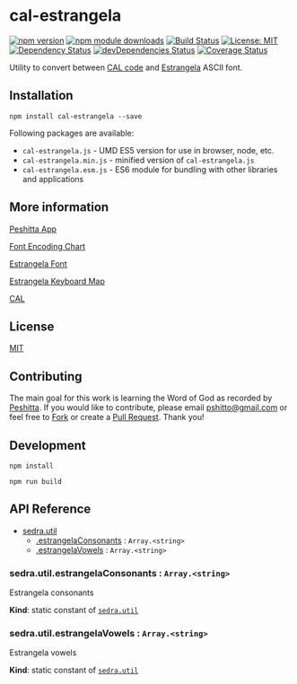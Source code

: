 # cal-estrangela

[![npm version](https://badge.fury.io/js/cal-estrangela.svg)](https://badge.fury.io/js/cal-estrangela)
[![npm module downloads](http://img.shields.io/npm/dt/cal-estrangela.svg)](https://www.npmjs.org/package/cal-estrangela)
[![Build Status](https://travis-ci.org/peshitta/cal-estrangela.svg?branch=master)](https://travis-ci.org/peshitta/cal-estrangela)
[![License: MIT](https://img.shields.io/badge/License-MIT-yellow.svg)](https://github.com/peshitta/cal-estrangela/blob/master/LICENSE)
[![Dependency Status](https://david-dm.org/peshitta/cal-estrangela.svg)](https://david-dm.org/peshitta/cal-estrangela)
[![devDependencies Status](https://david-dm.org/peshitta/cal-estrangela/dev-status.svg)](https://david-dm.org/peshitta/cal-estrangela?type=dev)
[![Coverage Status](https://coveralls.io/repos/github/peshitta/cal-estrangela/badge.svg?branch=master)](https://coveralls.io/github/peshitta/cal-estrangela?branch=master)

Utility to convert between
[CAL code](http://cal1.cn.huc.edu/searching/fullbrowser.html) and
[Estrangela](http://www.peshitta.org/initial/standard.html) ASCII font.

## Installation

```
npm install cal-estrangela --save
```

Following packages are available:
* `cal-estrangela.js` - UMD ES5 version for use in browser, node, etc.
* `cal-estrangela.min.js` - minified version of `cal-estrangela.js`
* `cal-estrangela.esm.js` - ES6 module for bundling with other libraries and
applications

## More information

[Peshitta App](https://peshitta.github.io)

[Font Encoding Chart](http://www.peshitta.org/initial/standard.html)

[Estrangela Font](http://www.peshitta.org/fonts/ESTRANG2.TTF)

[Estrangela Keyboard Map](http://www.peshitta.org/images/Keyestr.jpg)

[CAL](http://cal1.cn.huc.edu/searching/fullbrowser.html)

## License

[MIT](https://github.com/peshitta/cal-estrangela/blob/master/LICENSE)

## Contributing

The main goal for this work is learning the Word of God as recorded by
[Peshitta](https://en.wikipedia.org/wiki/Peshitta).
If you would like to contribute, please email
[pshitto@gmail.com](mailto:pshitto@gmail.com) or feel free to
[Fork](https://help.github.com/articles/fork-a-repo/) or create a
[Pull Request](https://help.github.com/articles/about-pull-requests/).
Thank you!

## Development

```
npm install
```
```
npm run build
```

## API Reference

* [sedra.util](#sedra.module_util)
    * [.estrangelaConsonants](#sedra.module_util.estrangelaConsonants) : <code>Array.&lt;string&gt;</code>
    * [.estrangelaVowels](#sedra.module_util.estrangelaVowels) : <code>Array.&lt;string&gt;</code>

<a name="sedra.module_util.estrangelaConsonants"></a>

### sedra.util.estrangelaConsonants : <code>Array.&lt;string&gt;</code>
Estrangela consonants

**Kind**: static constant of [<code>sedra.util</code>](#sedra.module_util)  
<a name="sedra.module_util.estrangelaVowels"></a>

### sedra.util.estrangelaVowels : <code>Array.&lt;string&gt;</code>
Estrangela vowels

**Kind**: static constant of [<code>sedra.util</code>](#sedra.module_util)  
